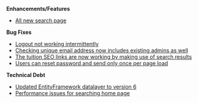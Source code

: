 **Enhancements/Features**

- [All new search page](https://trello.com/c/M1kllDhd/133-nextgen-all-new-search-results-and-filter-page)

**Bug Fixes**

- [Logout not working intermittently](https://trello.com/c/WiulnA0M/167-coming-back-to-the-site-the-logout-doesn-t-work)
- [Checking unique email address now includes existing admins as well](https://trello.com/c/GrdTDL8T/165-unique-email-check-not-including-administrators-consistently)
- [The tuition SEO links are now working by making use of search results](https://trello.com/b/Ht5NWhN2/betterclassifieds)
- [Users can reset password and send only once per page load](https://trello.com/c/3meRosqz/168-sending-forgotten-password-should-change-the-button-to-ok-and-close-the-popup)

**Technical Debt**

- [Updated EntityFramework datalayer to version 6](https://trello.com/c/TOSTe0bp/164-update-entity-framework-to-version-6)
- [Performance issues for searching home page](https://trello.com/c/8NeiEqhe/162-spike-investigate-performance-issues)